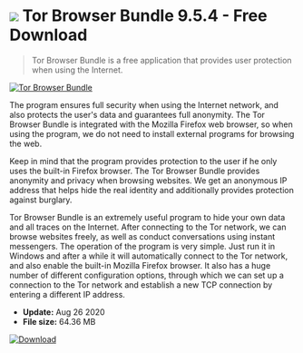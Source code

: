 # ![](https://cdn.softexe.net/static/icon/4/tor-browser-bundle-8847.png) Tor Browser Bundle 9.5.4 - Free Download

> Tor Browser Bundle is a free application that provides user protection when using the Internet.

[![Tor Browser Bundle](https://gallery.dpcdn.pl/imgc/Tools/9245/g_-_420x350_1.5_-_x7c744a55-1c8d-429a-a462-90e28d533588.png)](https://softexe.net/win/security-privacy/other/tor-browser-bundle:hhdg.html)

The program ensures full security when using the Internet network, and also protects the user's data and guarantees full anonymity. The Tor Browser Bundle is integrated with the Mozilla Firefox web browser, so when using the program, we do not need to install external programs for browsing the web. 
 
 
 Keep in mind that the program provides protection to the user if he only uses the built-in Firefox browser. The Tor Browser Bundle provides anonymity and privacy when browsing websites. We get an anonymous IP address that helps hide the real identity and additionally provides protection against burglary. 
 
 
 Tor Browser Bundle is an extremely useful program to hide your own data and all traces on the Internet. After connecting to the Tor network, we can browse websites freely, as well as conduct conversations using instant messengers. The operation of the program is very simple. Just run it in Windows and after a while it will automatically connect to the Tor network, and also enable the built-in Mozilla Firefox browser. It also has a huge number of different configuration options, through which we can set up a connection to the Tor network and establish a new TCP connection by entering a different IP address.


- **Update:** Aug 26 2020
- **File size:** 64.36 MB

[![Download](https://cdn.softexe.net/static/img/download.png)](https://softexe.net/win/security-privacy/other/tor-browser-bundle:hhdg.html)

